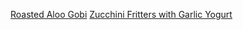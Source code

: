 [Roasted Aloo Gobi](https://www.bonappetit.com/recipe/roasted-aloo-gobi-potatoes-and-cauliflower)
[Zucchini Fritters with Garlic Yogurt](https://www.bonappetit.com/recipe/zucchini-herb-fritters-with-garlic-yogurt)
